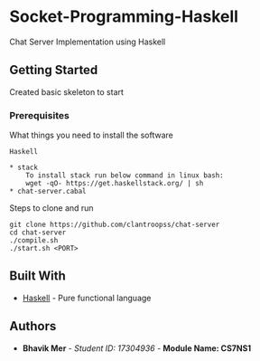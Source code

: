 # Socket-Programming-Haskell
Chat Server Implementation using Haskell

## Getting Started

Created basic skeleton to start

### Prerequisites

What things you need to install the software 
```
Haskell

* stack
    To install stack run below command in linux bash:
    wget -qO- https://get.haskellstack.org/ | sh
* chat-server.cabal

```

Steps to clone and run 
```
git clone https://github.com/clantroopss/chat-server
cd chat-server
./compile.sh
./start.sh <PORT>
```
## Built With

* [Haskell](https://www.haskell.org/) - Pure functional language


## Authors

* **Bhavik Mer** - *Student ID: 17304936* - **Module Name: CS7NS1**
